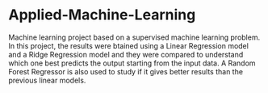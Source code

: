 # Applied-Machine-Learning

Machine learning project based on a supervised machine learning problem.
In this project, the results were btained using a Linear Regression model and a Ridge Regression model and they were compared to understand which one best predicts the output starting from the input data.
A Random Forest Regressor is also used to study if it gives better results than the previous linear models.
